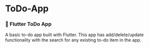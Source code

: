 # ToDo-App
### 💛 Flutter ToDo App
A basic to-do app built with Flutter. This app has add/delete/update functionality with the search for any existing to-do item in the app.
